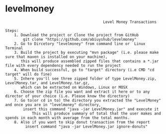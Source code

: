 # levelmoney
                                                Level Money Transactions

    Steps:
        1. Download the project or Clone the project from GitHub
            git clone "https://github.com/abiuyshub/levelmoney"
        2. Go to Dircetory "levelmoney" from command line or  Linux Terminal
        3. Build the project by executing "mvn package" (i.e. please make sure that maven is installed on your machine),
           this will produce assembled zipped files that contains a *.jar file with every dependency needed to run the project
        4. When build successful, go to "target" directory (i.e CMD "cd target" will do fine)
        5. Inhere you'll see three zipped folder of type LevelMoney.zip, LevelMoney.tar, and LevelMoney.tar.gz,
           which can be extracted on Windows, Linux or MOSX
        6. Choose the zip file you want and extract it here or to any director of your choice (i.e. Please know the directory)
        7. Go to(or cd in to) the directory you extracted the "LevelMoney" and once you are in "levelmoney" directory,
            insert this command "java -jar LevelMoney.jar" and execute it
                This will produce summary of total that the user makes and spends in each month with average from the total months.
        8. Also if you want to skip donut transaction from the report
             insert command "java -jar LevelMoney.jar ignore-donuts"


